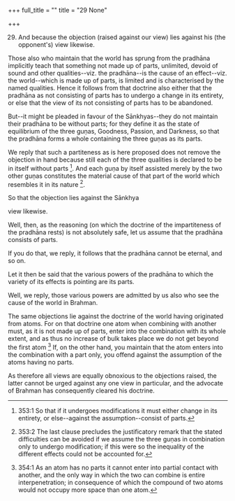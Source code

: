 +++
full_title = ""
title = "29 None"

+++


29. And because the objection (raised against our view) lies against his (the opponent's) view likewise.

Those also who maintain that the world has sprung from the pradhāna implicitly teach that something not made up of parts, unlimited, devoid of sound and other qualities--viz. the pradhāna--is the cause of an effect--viz. the world--which is made up of parts, is limited and is characterised by the named qualities. Hence it follows from that doctrine also either that the pradhāna as not consisting of parts has to undergo a change in its entirety, or else that the view of its not consisting of parts has to be abandoned.

But--it might be pleaded in favour of the Sānkhyas--they do not maintain their pradhāna to be without parts; for they define it as the state of equilibrium of the three guṇas, Goodness, Passion, and Darkness, so that the pradhāna forms a whole containing the three guṇas as its parts.

We reply that such a partiteness as is here proposed does not remove the objection in hand because still each of the three qualities is declared to be in itself without parts [^fn_310]. And each guṇa by itself assisted merely by the two other guṇas constitutes the material cause of that part of the world which resembles it in its nature [^fn_311].

So that the objection lies against the Sānkhya

[^fn_310]: 353:1 So that if it undergoes modifications it must either change in its entirety, or else--against the assumption--consist of parts.

[^fn_311]: 353:2 The last clause precludes the justificatory remark that the stated difficulties can be avoided if we assume the three guṇas in combination only to undergo modification; if this were so the inequality of the different effects could not be accounted for.

view likewise.

Well, then, as the reasoning (on which the doctrine of the impartiteness of the pradhāna rests) is not absolutely safe, let us assume that the pradhāna consists of parts.

If you do that, we reply, it follows that the pradhāna cannot be eternal, and so on.

Let it then be said that the various powers of the pradhāna to which the variety of its effects is pointing are its parts.

Well, we reply, those various powers are admitted by us also who see the cause of the world in Brahman.

The same objections lie against the doctrine of the world having originated from atoms. For on that doctrine one atom when combining with another must, as it is not made up of parts, enter into the combination with its whole extent, and as thus no increase of bulk takes place we do not get beyond the first atom  [^fn_312] If, on the other hand, you maintain that the atom enters into the combination with a part only, you offend against the assumption of the atoms having no parts.

[^fn_312]: 354:1 As an atom has no parts it cannot enter into partial contact with another, and the only way in which the two can combine is entire interpenetration; in consequence of which the compound of two atoms would not occupy more space than one atom.

As therefore all views are equally obnoxious to the objections raised, the latter cannot be urged against any one view in particular, and the advocate of Brahman has consequently cleared his doctrine.

